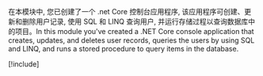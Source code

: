 <span data-ttu-id="3a1de-101">在本模块中, 您已创建了一个 .net Core 控制台应用程序, 该应用程序可创建、更新和删除用户记录, 使用 SQL 和 LINQ 查询用户, 并运行存储过程以查询数据库中的项目。</span><span class="sxs-lookup"><span data-stu-id="3a1de-101">In this module you've created a .NET Core console application that creates, updates, and deletes user records, queries the users by using SQL and LINQ, and runs a stored procedure to query items in the database.</span></span>

[!include[](../../../includes/azure-sandbox-cleanup.md)]